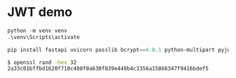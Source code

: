# JWT demo

```powershell
python -m venv venv
.\venv\Scripts\activate

pip install fastapi uvicorn passlib bcrypt==4.0.1 python-multipart pyjwt

```

```bash
$ openssl rand -hex 32
2a33c01bffbd1620f710c408f0a630f839e449b4c3356a15866347f9416bdef5
```
